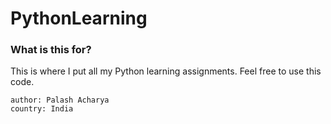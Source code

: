 # PythonLearning

### What is this for?

This is where I put all my Python learning assignments. Feel free to use this code.






```
author: Palash Acharya
country: India
```
